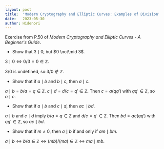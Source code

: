 ```yaml
---
layout: post
title:  "Modern Cryptography and Elliptic Curves: Examples of Division"
date:   2023-05-30
author: Hidenori
---
```


Exercise from P.50 of _Modern Cryptography and Elliptic Curves - A Beginner's Guide_.

* Show that $3 \mid 0$, but $0 \not\mid 3$.

$3 \mid 0 \iff 0/3 = 0 \in \mathbb{Z}$.

$3 / 0$ is undefined, so $3/0 \not\in \mathbb{Z}$.

* Show that if $a \mid b$ and $b \mid c$, then $a \mid c$.

$a \mid b = b / a = q \in \mathbb{Z}$.
$c \mid d = d / c = q' \in \mathbb{Z}$.
Then $c = a(qq')$ with $qq' \in \mathbb{Z}$, so $a \mid c$.

* Show that if $a \mid b$ and $c \mid d$, then $ac \mid bd$.

$a \mid b$ and $c \mid d$ imply $b / a = q \in \mathbb{Z}$ and $d / c = q' \in \mathbb{Z}$.
Then $bd = ac(qq')$ with $qq' \in \mathbb{Z}$, so $ac \mid bd$.

* Show that if $m \ne 0$, then $a \mid b$ if and only if $am \mid bm$.

$a \mid b \iff b / a \in \mathbb{Z} \iff (mb)/(ma) \in \mathbb{Z} \iff ma \mid mb$.
